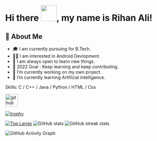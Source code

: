 # Hi there <img src="https://github.com/TheDudeThatCode/TheDudeThatCode/blob/master/Assets/Hi.gif" width="50">, my name is Rihan Ali!

## 🚀 About Me

- 🎓 I am currently pursuing for B.Tech.
- 👨‍💻 I am interested in Android Devlopment.
- 🤗 I am always open to learn new things.
- 🎯 2022 Goal : Keep learning and keep contributing.
- 🔭 I’m currently working on my own project.
- 🌱 I’m currently learning Artificial intelligence.

Skills: C / C++ / Java / Python / HTML / Css

[<img src='https://cdn.jsdelivr.net/npm/simple-icons@3.0.1/icons/github.svg' alt='github' height='40'>](https://github.com/Rihanali001)  

[![trophy](https://github-profile-trophy.vercel.app/?username=Rihanali001)](https://github.com/ryo-ma/github-profile-trophy)

[![Top Langs](https://github-readme-stats.vercel.app/api/top-langs/?username=Rihanali001&layout=compact&langs_count=8)](https://github.com/anuraghazra/github-readme-stats) ![GitHub stats](https://github-readme-stats.vercel.app/api?username=Rihanali001&show_icons=true&count_private=true) ![GitHub streak stats](https://github-readme-streak-stats.herokuapp.com/?user=Rihanali001)

![GitHub Activity Graph](https://activity-graph.herokuapp.com/graph?username=Rihanali001) 

<!---
RihanAli0001/RihanAli0001 is a ✨ special ✨ repository because its `README.md` (this file) appears on your GitHub profile.
You can click the Preview link to take a look at your changes.
--->
